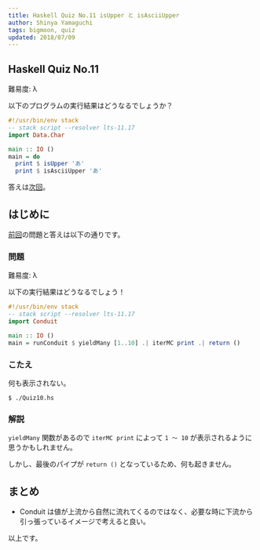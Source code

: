 ```yaml
---
title: Haskell Quiz No.11 isUpper と isAsciiUpper
author: Shinya Yamaguchi
tags: bigmoon, quiz
updated: 2018/07/09
---
```


## Haskell Quiz No.11

難易度: λ

以下のプログラムの実行結果はどうなるでしょうか？

```haskell
#!/usr/bin/env stack
-- stack script --resolver lts-11.17
import Data.Char

main :: IO ()
main = do
  print $ isUpper 'あ'
  print $ isAsciiUpper 'あ'
```

答えは[次回](./07-10-quiz-12.html)。

<!--more-->

## はじめに

[前回](./07-08-quiz-10.html)の問題と答えは以下の通りです。

### 問題

難易度: λ

以下の実行結果はどうなるでしょう！

```haskell
#!/usr/bin/env stack
-- stack script --resolver lts-11.17
import Conduit

main :: IO ()
main = runConduit $ yieldMany [1..10] .| iterMC print .| return ()
```

### こたえ

何も表示されない。

```shell
$ ./Quiz10.hs
```

### 解説

`yieldMany` 関数があるので `iterMC print` によって `1 〜 10` が表示されるように思うかもしれません。

しかし、最後のパイプが `return ()` となっているため、何も起きません。

## まとめ

- Conduit は値が上流から自然に流れてくるのではなく、必要な時に下流から引っ張っているイメージで考えると良い。

以上です。